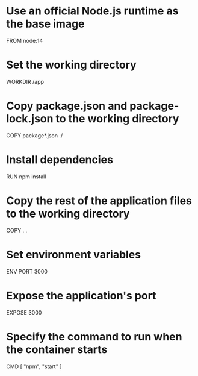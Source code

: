 # Use an official Node.js runtime as the base image
FROM node:14

# Set the working directory
WORKDIR /app

# Copy package.json and package-lock.json to the working directory
COPY package*.json ./

# Install dependencies
RUN npm install

# Copy the rest of the application files to the working directory
COPY . .

# Set environment variables
ENV PORT 3000

# Expose the application's port
EXPOSE 3000

# Specify the command to run when the container starts
CMD [ "npm", "start" ]